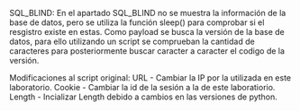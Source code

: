SQL_BLIND:
En el apartado SQL_BLIND no se muestra la información de la base de datos, pero se utiliza la función sleep() para comprobar si el resgistro existe en estas.
Como payload se busca la versión de la base de datos, para ello utilizando un script se comprueban la cantidad de caracteres para posteriormente buscar caracter a caracter el codigo de la versión.

Modificaciones al script original:
URL - Cambiar la IP por la utilizada en este laboratorio.
Cookie - Cambiar la id de la sesión a la de este laboratiorio.
Length - Incializar Length debido a cambios en las versiones de python.